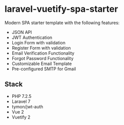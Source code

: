 # laravel-vuetify-spa-starter

Modern SPA starter template with the following features:
- JSON API
- JWT Authentication
- Login Form with validation
- Register Form with validation
- Email Verification Functionality
- Forgot Password Functionality
- Customizable Email Template
- Pre-configured SMTP for Gmail

## Stack

- PHP 7.2.5
- Laravel 7
- tymon/jwt-auth
- Vue 2
- Vuetify 2